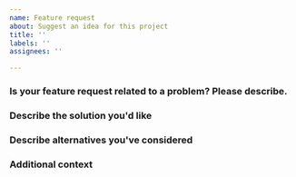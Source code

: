 ```yaml
---
name: Feature request
about: Suggest an idea for this project
title: ''
labels: ''
assignees: ''

---
```


<!--
contact inside this marks are comments
please delete them when you create a feature request
-->

<!--
The list of foreseen tasks can be see at
https://github.com/darakeon/dfm/blob/main/docs/TODO.md
-->

### Is your feature request related to a problem? Please describe.
<!--
A clear and concise description of what the problem is. Ex. I'm always frustrated when [...]
-->

### Describe the solution you'd like
<!--
A clear and concise description of what you want to happen.
-->

### Describe alternatives you've considered
<!--
A clear and concise description of any alternative solutions or features you've considered.
-->

### Additional context
<!--
Add any other context or screenshots about the feature request here.
-->
